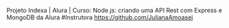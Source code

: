 Projeto Indexa | Alura | Curso: Node.js: criando uma API Rest com Express e MongoDB da Alura
#Instrutora https://github.com/JulianaAmoasei 
